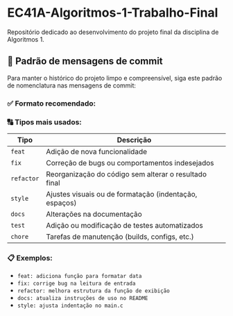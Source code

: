 # EC41A-Algoritmos-1-Trabalho-Final
Repositório  dedicado ao desenvolvimento do projeto final da disciplina de Algoritmos 1.

## 📌 Padrão de mensagens de commit

Para manter o histórico do projeto limpo e compreensível, siga este padrão de nomenclatura nas mensagens de commit:

### ✅ Formato recomendado:

### 🔠 Tipos mais usados:

| Tipo        | Descrição                                      |
|-------------|------------------------------------------------|
| `feat`      | Adição de nova funcionalidade                  |
| `fix`       | Correção de bugs ou comportamentos indesejados |
| `refactor`  | Reorganização do código sem alterar o resultado final |
| `style`     | Ajustes visuais ou de formatação (indentação, espaços) |
| `docs`      | Alterações na documentação                     |
| `test`      | Adição ou modificação de testes automatizados  |
| `chore`     | Tarefas de manutenção (builds, configs, etc.)  |

### 📋 Exemplos:
- `feat: adiciona função para formatar data`
- `fix: corrige bug na leitura de entrada`
- `refactor: melhora estrutura da função de exibição`
- `docs: atualiza instruções de uso no README`
- `style: ajusta indentação no main.c`
